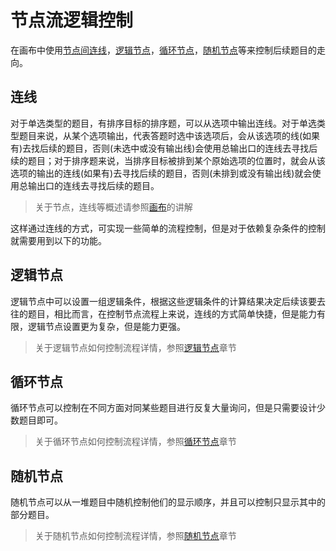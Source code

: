 # 节点流逻辑控制

在画布中使用[节点间连线](../layout/canvas.md#连线)，[逻辑节点](../nodes/logic.md)，[循环节点](../nodes/loop.md)，[随机节点](../nodes/random.md)等来控制后续题目的走向。

## 连线
对于单选类型的题目，有排序目标的排序题，可以从选项中输出连线。对于单选类型题目来说，从某个选项输出，代表答题时选中该选项后，会从该选项的线(如果有)去找后续的题目，否则(未选中或没有输出线)会使用总输出口的连线去寻找后续的题目；对于排序题来说，当排序目标被排到某个原始选项的位置时，就会从该选项的输出的连线(如果有)去寻找后续的题目，否则(未排到或没有输出线)就会使用总输出口的连线去寻找后续的题目。

> 关于节点，连线等概述请参照[画布](../layout/canvas.md)的讲解

这样通过连线的方式，可实现一些简单的流程控制，但是对于依赖复杂条件的控制就需要用到以下的功能。

## 逻辑节点
逻辑节点中可以设置一组逻辑条件，根据这些逻辑条件的计算结果决定后续该要去往的题目，相比而言，在控制节点流程上来说，连线的方式简单快捷，但是能力有限，逻辑节点设置更为复杂，但是能力更强。

> 关于逻辑节点如何控制流程详情，参照[逻辑节点](../nodes/logic.md)章节

## 循环节点
循环节点可以控制在不同方面对同某些题目进行反复大量询问，但是只需要设计少数题目即可。
> 关于循环节点如何控制流程详情，参照[循环节点](../nodes/loop.md)章节

## 随机节点
随机节点可以从一堆题目中随机控制他们的显示顺序，并且可以控制只显示其中的部分题目。
> 关于随机节点如何控制流程详情，参照[随机节点](../nodes/random.md)章节